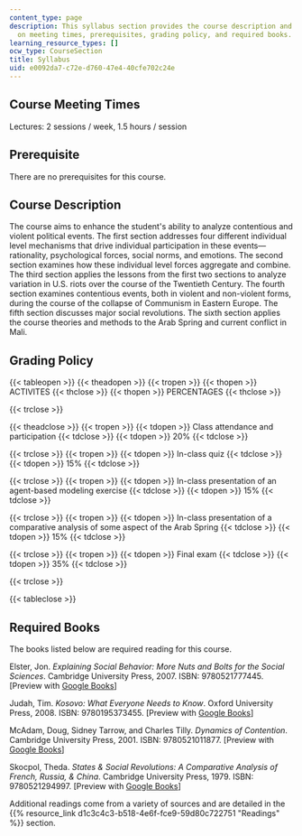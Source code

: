 ```yaml
---
content_type: page
description: This syllabus section provides the course description and information
  on meeting times, prerequisites, grading policy, and required books.
learning_resource_types: []
ocw_type: CourseSection
title: Syllabus
uid: e0092da7-c72e-d760-47e4-40cfe702c24e
---
```


Course Meeting Times
--------------------

Lectures: 2 sessions / week, 1.5 hours / session

Prerequisite
------------

There are no prerequisites for this course.

Course Description
------------------

The course aims to enhance the student's ability to analyze contentious and violent political events. The first section addresses four different individual level mechanisms that drive individual participation in these events—rationality, psychological forces, social norms, and emotions. The second section examines how these individual level forces aggregate and combine. The third section applies the lessons from the first two sections to analyze variation in U.S. riots over the course of the Twentieth Century. The fourth section examines contentious events, both in violent and non-violent forms, during the course of the collapse of Communism in Eastern Europe. The fifth section discusses major social revolutions. The sixth section applies the course theories and methods to the Arab Spring and current conflict in Mali.

Grading Policy
--------------

{{< tableopen >}}
{{< theadopen >}}
{{< tropen >}}
{{< thopen >}}
ACTIVITES
{{< thclose >}}
{{< thopen >}}
PERCENTAGES
{{< thclose >}}

{{< trclose >}}

{{< theadclose >}}
{{< tropen >}}
{{< tdopen >}}
Class attendance and participation
{{< tdclose >}}
{{< tdopen >}}
20%
{{< tdclose >}}

{{< trclose >}}
{{< tropen >}}
{{< tdopen >}}
In-class quiz
{{< tdclose >}}
{{< tdopen >}}
15%
{{< tdclose >}}

{{< trclose >}}
{{< tropen >}}
{{< tdopen >}}
In-class presentation of an agent-based modeling exercise
{{< tdclose >}}
{{< tdopen >}}
15%
{{< tdclose >}}

{{< trclose >}}
{{< tropen >}}
{{< tdopen >}}
In-class presentation of a comparative analysis of some aspect of the Arab Spring
{{< tdclose >}}
{{< tdopen >}}
15%
{{< tdclose >}}

{{< trclose >}}
{{< tropen >}}
{{< tdopen >}}
Final exam
{{< tdclose >}}
{{< tdopen >}}
35%
{{< tdclose >}}

{{< trclose >}}

{{< tableclose >}}

Required Books
--------------

The books listed below are required reading for this course.

Elster, Jon. _Explaining Social Behavior: More Nuts and Bolts for the Social Sciences_. Cambridge University Press, 2007. ISBN: 9780521777445. \[Preview with [Google Books](http://books.google.com/books?id=AjnRGYuCbU8C&printsec=frontcover)\]

Judah, Tim. _Kosovo: What Everyone Needs to Know_. Oxford University Press, 2008. ISBN: 9780195373455. \[Preview with [Google Books](http://books.google.com/books?id=ohz2WtWRapAC&printsec=frontcover)\]

McAdam, Doug, Sidney Tarrow, and Charles Tilly. _Dynamics of Contention_. Cambridge University Press, 2001. ISBN: 9780521011877. \[Preview with [Google Books](http://books.google.com/books?id=02x7T96LIMcC&printsec=frontcover)\]

Skocpol, Theda. _States & Social Revolutions: A Comparative Analysis of French, Russia, & China_. Cambridge University Press, 1979. ISBN: 9780521294997. \[Preview with [Google Books](http://books.google.com/books?id=so0gddc0w3UC&printsec=frontcover)\]

Additional readings come from a variety of sources and are detailed in the {{% resource_link d1c3c4c3-b518-4e6f-fce9-59d80c722751 "Readings" %}} section.